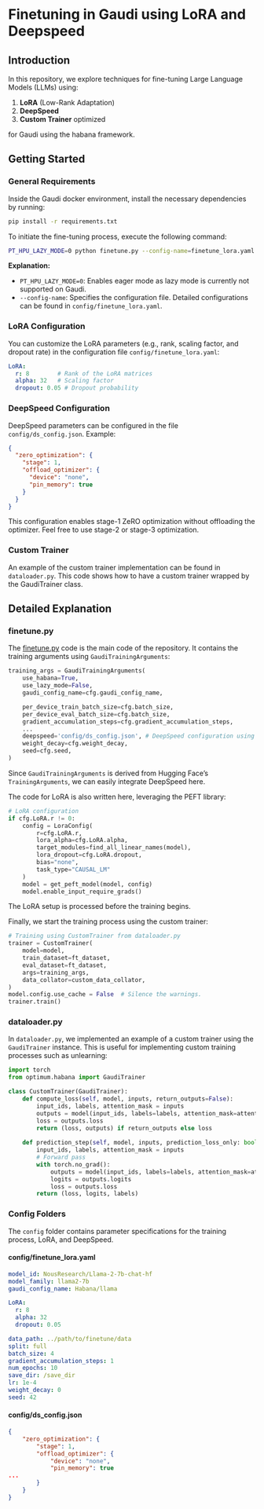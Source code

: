 # Finetuning in Gaudi using LoRA and Deepspeed

## Introduction

In this repository, we explore techniques for fine-tuning Large Language Models (LLMs) using:

1. **LoRA** (Low-Rank Adaptation)
2. **DeepSpeed**
3. **Custom Trainer** optimized

for Gaudi using the habana framework.

## Getting Started

### General Requirements

Inside the Gaudi docker environment, install the necessary dependencies by running:

```bash
pip install -r requirements.txt
```

To initiate the fine-tuning process, execute the following command:

```bash
PT_HPU_LAZY_MODE=0 python finetune.py --config-name=finetune_lora.yaml
```

**Explanation:**
- `PT_HPU_LAZY_MODE=0`: Enables eager mode as lazy mode is currently not supported on Gaudi.
- `--config-name`: Specifies the configuration file. Detailed configurations can be found in `config/finetune_lora.yaml`.

### LoRA Configuration

You can customize the LoRA parameters (e.g., rank, scaling factor, and dropout rate) in the configuration file `config/finetune_lora.yaml`:

```yaml
LoRA:
  r: 8        # Rank of the LoRA matrices
  alpha: 32   # Scaling factor
  dropout: 0.05 # Dropout probability
```

### DeepSpeed Configuration

DeepSpeed parameters can be configured in the file `config/ds_config.json`. Example:

```json
{
  "zero_optimization": {
    "stage": 1,
    "offload_optimizer": {
      "device": "none",
      "pin_memory": true
    }
  }
}
```
This configuration enables stage-1 ZeRO optimization without offloading the optimizer. Feel free to use stage-2 or stage-3 optimization.

### Custom Trainer

An example of the custom trainer implementation can be found in `dataloader.py`. This code shows how to have a custom trainer wrapped by the GaudiTrainer class.


## Detailed Explanation

### finetune.py

The [finetune.py](http://finetune.py) code is the main code of the repository. It contains the training arguments using `GaudiTrainingArguments`:

```python
training_args = GaudiTrainingArguments(
    use_habana=True,
    use_lazy_mode=False,
    gaudi_config_name=cfg.gaudi_config_name,

    per_device_train_batch_size=cfg.batch_size,
    per_device_eval_batch_size=cfg.batch_size,
    gradient_accumulation_steps=cfg.gradient_accumulation_steps,
    ...
    deepspeed='config/ds_config.json', # DeepSpeed configuration using built-in args in Transformers
    weight_decay=cfg.weight_decay,
    seed=cfg.seed,
)
```

Since `GaudiTrainingArguments` is derived from Hugging Face’s `TrainingArguments`, we can easily integrate DeepSpeed here.

The code for LoRA is also written here, leveraging the PEFT library:

```python
# LoRA configuration
if cfg.LoRA.r != 0:
    config = LoraConfig(
        r=cfg.LoRA.r, 
        lora_alpha=cfg.LoRA.alpha, 
        target_modules=find_all_linear_names(model), 
        lora_dropout=cfg.LoRA.dropout,
        bias="none", 
        task_type="CAUSAL_LM"
    )
    model = get_peft_model(model, config)
    model.enable_input_require_grads()
```

The LoRA setup is processed before the training begins.

Finally, we start the training process using the custom trainer:

```python
# Training using CustomTrainer from dataloader.py
trainer = CustomTrainer(
    model=model,
    train_dataset=ft_dataset,
    eval_dataset=ft_dataset,
    args=training_args,
    data_collator=custom_data_collator,
)
model.config.use_cache = False  # Silence the warnings.
trainer.train()
```

### dataloader.py

In `dataloader.py`, we implemented an example of a custom trainer using the `GaudiTrainer` instance. This is useful for implementing custom training processes such as unlearning:

```python
import torch
from optimum.habana import GaudiTrainer

class CustomTrainer(GaudiTrainer):
    def compute_loss(self, model, inputs, return_outputs=False):
        input_ids, labels, attention_mask = inputs
        outputs = model(input_ids, labels=labels, attention_mask=attention_mask)
        loss = outputs.loss
        return (loss, outputs) if return_outputs else loss
    
    def prediction_step(self, model, inputs, prediction_loss_only: bool, ignore_keys=None):
        input_ids, labels, attention_mask = inputs
        # Forward pass
        with torch.no_grad():
            outputs = model(input_ids, labels=labels, attention_mask=attention_mask)
            logits = outputs.logits
            loss = outputs.loss
        return (loss, logits, labels)
```

### Config Folders

The `config` folder contains parameter specifications for the training process, LoRA, and DeepSpeed.

#### config/finetune_lora.yaml

```yaml
model_id: NousResearch/Llama-2-7b-chat-hf
model_family: llama2-7b
gaudi_config_name: Habana/llama

LoRA:
  r: 8
  alpha: 32
  dropout: 0.05

data_path: ../path/to/finetune/data
split: full
batch_size: 4
gradient_accumulation_steps: 1
num_epochs: 10
save_dir: /save_dir
lr: 1e-4
weight_decay: 0
seed: 42
```

#### config/ds_config.json

```json
{
    "zero_optimization": {
        "stage": 1,
        "offload_optimizer": {
            "device": "none",
            "pin_memory": true
...
        }
    }
}
```
